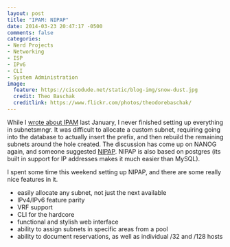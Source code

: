```yaml
---
layout: post
title: "IPAM: NIPAP"
date: 2014-03-23 20:47:17 -0500
comments: false
categories:
- Nerd Projects
- Networking
- ISP
- IPv6
- CLI
- System Administration
image:
  feature: https://ciscodude.net/static/blog-img/snow-dust.jpg
  credit: Theo Baschak
  creditlink: https://www.flickr.com/photos/theodorebaschak/
---
```

While I [wrote about IPAM](/2013/01/07/ipam-ip-address-management/) last January, I never finished setting up everything in subnetsmngr. It was difficult to allocate a custom subnet, requiring going into the database to actually insert the prefix, and then rebuild the remaining subnets around the hole created. The discussion has come up on NANOG again, and someone suggested [NIPAP](http://spritelink.github.io/NIPAP/index.html). NIPAP is also based on postgres (its built in support for IP addresses makes it much easier than MySQL).

I spent some time this weekend setting up NIPAP, and there are some really nice features in it.

*	easily allocate any subnet, not just the next available
*	IPv4/IPv6 feature parity
*	VRF support
*	CLI for the hardcore
*	functional and stylish web interface
*	ability to assign subnets in specific areas from a pool
*	ability to document reservations, as well as individual /32 and /128 hosts
